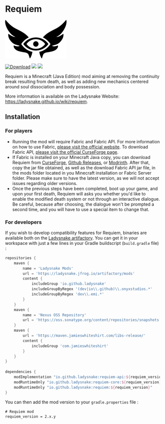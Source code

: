 # Requiem

![](https://raw.githubusercontent.com/Ladysnake/Requiem/master/requiem-logo-200x125.png)

[![Download](https://curse.nikky.moe/api/img/265729?logo)](https://curse.nikky.moe/api/url/265729) ![](https://jitpack.io/v/ladysnake/dissolution.svg) ![](https://img.shields.io/github/issues/ladysnake/requiem.svg)

Requiem is a Minecraft (Java Edition) mod aiming at removing the continuity break resulting from death,
as well as adding new mechanics centered around soul dissociation and body possession.

More information is available on the Ladysnake Website: https://ladysnake.github.io/wiki/requiem.

## Installation

### For players

- Running the mod will require Fabric and Fabric API. For more information on how to use Fabric, [please visit the official website](https://fabricmc.net/). To download Fabric API, [please visit the official CurseForge page](https://minecraft.curseforge.com/projects/fabric).
- If Fabric is installed on your Minecraft Java copy, you can download Requiem from [CurseForge](https://minecraft.curseforge.com/projects/requiem), [Github Releases](https://github.com/Ladysnake/Requiem/releases), or [Modrinth](https://modrinth.com/mod/requiem). After that, copy the jar file obtained, as well as the download Fabric API jar  file, in the mods folder located in you Minecraft installation or Fabric Server folder. Please make sure to have the latest version, as we will  not accept issues regarding older versions.
- Once the previous steps have been completed, boot up your game, and  upon your first death, Requiem will asks you whether you'd like to  enable the modified death system or not through an interactive dialogue. Be careful, because after choosing, the dialogue won't be prompted a  second time, and you will have to use a special item to change that.

### For developers

If you wish to develop compatibility features for Requiem, binaries are available both on the [Ladysnake artifactory](https://ladysnake.jfrog.io/artifactory/mods/io/github/ladysnake/requiem/).
You can get it in your workspace with just a few lines in your Gradle buildscript (`build.gradle` file) :

```gradle
repositories {
    maven {
        name = 'Ladysnake Mods'
        url = 'https://ladysnake.jfrog.io/artifactory/mods'
        content {
            includeGroup 'io.github.ladysnake'
            includeGroupByRegex '(dev|io\\.github)\\.onyxstudios.*'
            includeGroupByRegex 'dev\\.emi.*'
        }
    }
    maven {
        name = 'Nexus OSS Repository'
        url = 'https://oss.sonatype.org/content/repositories/snapshots'
    }
    maven {
        url = 'https://maven.jamieswhiteshirt.com/libs-release/'
        content {
            includeGroup 'com.jamieswhiteshirt'
        }
    }
}

dependencies {
    modImplementation "io.github.ladysnake:requiem-api:${requiem_version}"
    modRuntimeOnly "io.github.ladysnake:requiem-core:${requiem_version}"
    modRuntimeOnly "io.github.ladysnake:requiem:${requiem_version}"
}
```

You can then add the mod version to your `gradle.properties` file :
```properties
# Requiem mod
requiem_version = 2.x.y
```

